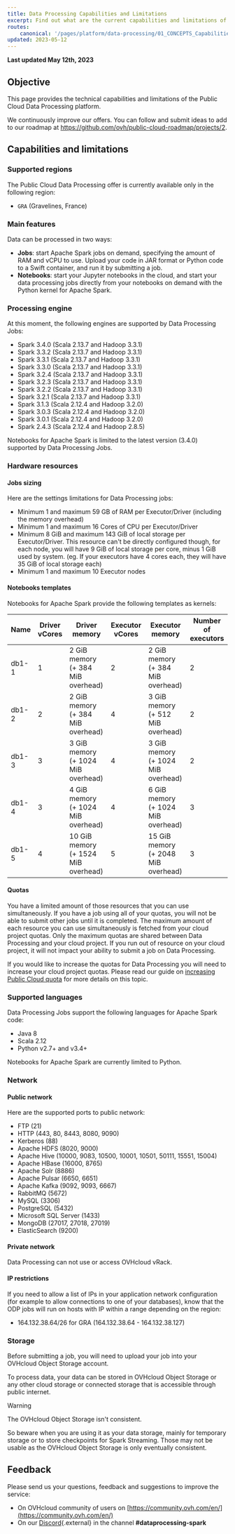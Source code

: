 ```yaml
---
title: Data Processing Capabilities and Limitations
excerpt: Find out what are the current capabilities and limitations of the OVHcloud Data Processing Platform 
routes:
    canonical: '/pages/platform/data-processing/01_CONCEPTS_Capabilities'
updated: 2023-05-12
---
```


**Last updated May 12th, 2023**

## Objective 

This page provides the technical capabilities and limitations of the Public Cloud Data Processing platform.

We continuously improve our offers. You can follow and submit ideas to add to our roadmap at <https://github.com/ovh/public-cloud-roadmap/projects/2>.

## Capabilities and limitations

### Supported regions

The Public Cloud Data Processing offer is currently available only in the following region:

- `GRA` (Gravelines, France)

### Main features

Data can be processed in two ways:

- **Jobs**: start Apache Spark jobs on demand, specifying the amount of RAM and vCPU to use. Upload your code in JAR format or Python code to a Swift container, and run it by submitting a job.
- **Notebooks**: start your Jupyter notebooks in the cloud, and start your data processing jobs directly from your notebooks on demand with the Python kernel for Apache Spark.

### Processing engine 

At this moment, the following engines are supported by Data Processing Jobs:

- Spark 3.4.0 (Scala 2.13.7 and Hadoop 3.3.1)
- Spark 3.3.2 (Scala 2.13.7 and Hadoop 3.3.1)
- Spark 3.3.1 (Scala 2.13.7 and Hadoop 3.3.1)
- Spark 3.3.0 (Scala 2.13.7 and Hadoop 3.3.1)
- Spark 3.2.4 (Scala 2.13.7 and Hadoop 3.3.1)
- Spark 3.2.3 (Scala 2.13.7 and Hadoop 3.3.1)
- Spark 3.2.2 (Scala 2.13.7 and Hadoop 3.3.1)
- Spark 3.2.1 (Scala 2.13.7 and Hadoop 3.3.1)
- Spark 3.1.3 (Scala 2.12.4 and Hadoop 3.2.0)
- Spark 3.0.3 (Scala 2.12.4 and Hadoop 3.2.0)
- Spark 3.0.1 (Scala 2.12.4 and Hadoop 3.2.0)
- Spark 2.4.3 (Scala 2.12.4 and Hadoop 2.8.5)

Notebooks for Apache Spark is limited to the latest version (3.4.0) supported by Data Processing Jobs.

### Hardware resources

#### Jobs sizing

Here are the settings limitations for Data Processing jobs:

- Minimum 1 and maximum 59 GB of RAM per Executor/Driver (including the memory overhead)
- Minimum 1 and maximum 16 Cores of CPU per Executor/Driver
- Minimum 8 GiB and maximum 143 GiB of local storage per Executor/Driver. This resource can't be directly configured though, for each node, you will have 9 GiB of local storage per core, minus 1 GiB used by system. (eg. If your executors have 4 cores each, they will have 35 GiB of local storage each)
- Minimum 1 and maximum 10 Executor nodes

#### Notebooks templates

Notebooks for Apache Spark provide the following templates as kernels:

| Name  | Driver vCores | Driver memory                       | Executor vCores | Executor memory                     | Number of executors | 
| ----- | ------------- | ----------------------------------- | --------------- | ----------------------------------- | ------------------- |
| db1-1 | 1             | 2 GiB memory (+ 384 MiB overhead)   | 2               | 2 GiB memory (+ 384 MiB overhead)   | 2                   |
| db1-2 | 2             | 2 GiB memory (+ 384 MiB overhead)   | 4               | 3 GiB memory (+ 512 MiB overhead)   | 2                   |
| db1-3 | 3             | 3 GiB memory (+ 1024 MiB overhead)  | 4               | 3 GiB memory (+ 1024 MiB overhead)  | 2                   |
| db1-4 | 3             | 4 GiB memory (+ 1024 MiB overhead)  | 4               | 6 GiB memory (+ 1024 MiB overhead)  | 3                   |
| db1-5 | 4             | 10 GiB memory (+ 1524 MiB overhead) | 5               | 15 GiB memory (+ 2048 MiB overhead) | 3                   |

#### Quotas 

You have a limited amount of those resources that you can use simultaneously. If you have a job using all of your quotas, you will not be able to submit other jobs until it is completed. The maximum amount of each resource you can use simultaneously is fetched from your cloud project quotas. Only the maximum quotas are shared between Data Processing and your cloud project. If you run out of resource on your cloud project, it will not impact your ability to submit a job on Data Processing. 

If you would like to increase the quotas for Data Processing you will need to increase your cloud project quotas. Please read our guide on [increasing Public Cloud quota](/pages/platform/public-cloud/increasing_public_cloud_quota) for more details on this topic. 

### Supported languages

Data Processing Jobs support the following languages for Apache Spark code:

- Java 8
- Scala 2.12
- Python v2.7+ and v3.4+

Notebooks for Apache Spark are currently limited to Python.

### Network

#### Public network

Here are the supported ports to public network:

- FTP (21)
- HTTP (443, 80, 8443, 8080, 9090)
- Kerberos (88)
- Apache HDFS (8020, 9000)
- Apache Hive (10000, 9083, 10500, 10001, 10501, 50111, 15551, 15004)
- Apache HBase (16000, 8765)
- Apache Solr (8886)
- Apache Pulsar (6650, 6651)
- Apache Kafka (9092, 9093, 6667)
- RabbitMQ (5672)
- MySQL (3306)
- PostgreSQL (5432)
- Microsoft SQL Server (1433)
- MongoDB (27017, 27018, 27019)
- ElasticSearch (9200)

#### Private network

Data Processing can not use or access OVHcloud vRack. 

#### IP restrictions

If you need to allow a list of IPs in your application network configuration (for example to allow connections to one of your databases), know that the ODP jobs will run on hosts
with IP within a range depending on the region:

- 164.132.38.64/26 for GRA (164.132.38.64 - 164.132.38.127)

### Storage

Before submitting a job, you will need to upload your job into your OVHcloud Object Storage account. 

To process data, your data can be stored in OVHcloud Object Storage or any other cloud storage or connected storage that is accessible through public internet.

>[!warning]
>
> The OVHcloud Object Storage isn't consistent.
> 
> So beware when you are using it as your data storage, mainly for temporary storage or to store checkpoints for Spark Streaming. Those may not be usable as the OVHcloud Object Storage is only eventually consistent.
>

## Feedback

Please send us your questions, feedback and suggestions to improve the service: 

- On OVHcloud community of users on [https://community.ovh.com/en/](https://community.ovh.com/en/)
- On our [Discord](https://discord.gg/VVvZg8NCQM){.external} in the channel **#dataprocessing-spark**
